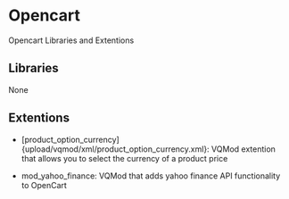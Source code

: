Opencart
========

Opencart Libraries and Extentions

Libraries
---------

None

Extentions
----------
*   [product_option_currency]{upload/vqmod/xml/product_option_currency.xml}:
    VQMod extention that allows you to select the currency of a product price
    
*   mod_yahoo_finance:
    VQMod that adds yahoo finance API functionality to OpenCart
